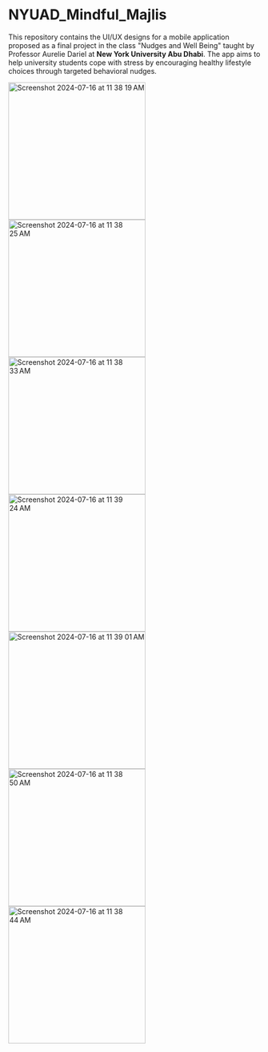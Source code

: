 # NYUAD_Mindful_Majlis
This repository contains the UI/UX designs for a mobile application proposed as a final project in the class "Nudges and Well Being" taught by Professor Aurelie Dariel at **New York University Abu Dhabi**. The app aims to help university students cope with stress by encouraging healthy lifestyle choices through targeted behavioral nudges.

<img width="274" alt="Screenshot 2024-07-16 at 11 38 19 AM" src="https://github.com/user-attachments/assets/4b94c560-5a76-4605-854e-e087db34307b">

<img width="274" alt="Screenshot 2024-07-16 at 11 38 25 AM" src="https://github.com/user-attachments/assets/dc0d962a-9cb9-44e7-8d8e-fcf9e57729b6">

<img width="274" alt="Screenshot 2024-07-16 at 11 38 33 AM" src="https://github.com/user-attachments/assets/020e04f9-3d41-45f7-8aed-2abc4c1d322c">

<img width="274" alt="Screenshot 2024-07-16 at 11 39 24 AM" src="https://github.com/user-attachments/assets/63e672f2-8b6d-450b-858f-10f1e6c01aa0">
<img width="274" alt="Screenshot 2024-07-16 at 11 39 01 AM" src="https://github.com/user-attachments/assets/e61c405a-604b-4cc2-bbea-8d0b6cfbbb40">
<img width="274" alt="Screenshot 2024-07-16 at 11 38 50 AM" src="https://github.com/user-attachments/assets/91f51346-e211-416d-bf91-3523846afc43">
<img width="274" alt="Screenshot 2024-07-16 at 11 38 44 AM" src="https://github.com/user-attachments/assets/48165a8b-14cb-4b44-8fac-d5f117c9a963">
